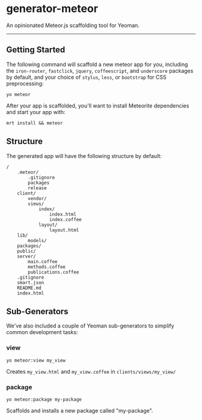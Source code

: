 # generator-meteor

An opinionated Meteor.js scaffolding tool for Yeoman.

----

## Getting Started

The following command will scaffold a new meteor app for you, including the `iron-router`, `fastclick`, `jquery`, `coffeescript`, and `underscore` packages by default, and your choice of `stylus`, `less`, or `bootstrap` for CSS preprocessing:

```
yo meteor
```

After your app is scaffolded, you'll want to install Meteorite dependencies and start your app with:

```
mrt install && meteor
```

## Structure

The generated app will have the following structure by default:

```
/
    .meteor/
        .gitignore
        packages
        release
    client/
        vendor/
        views/
        	index/
        		index.html
        		index.coffee
        	layout/
        		layout.html
    lib/
        models/
    packages/
    public/
    server/
        main.coffee
		methods.coffee
		publications.coffee
    .gitignore
	smart.json
	README.md
	index.html
```

## Sub-Generators

We've also included a couple of Yeoman sub-generators to simplify common development tasks:

### view

`yo meteor:view my_view`

Creates `my_view.html` and `my_view.coffee` in `clients/views/my_view/`

### package

`yo meteor:package my-package`

Scaffolds and installs a new package called "my-package".